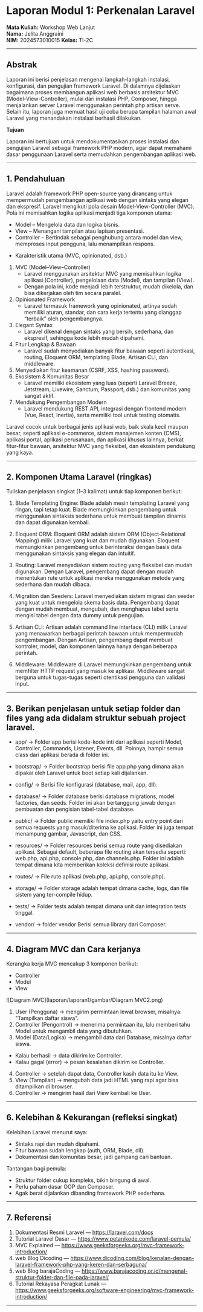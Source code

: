# Laporan Modul 1: Perkenalan Laravel
**Mata Kuliah:** Workshop Web Lanjut   
**Nama:** Jelita Anggraini  
**NIM:** 2024573010015
**Kelas:** TI-2C

---

## Abstrak 
Laporan ini berisi penjelasan mengenai langkah-langkah instalasi, konfigurasi, dan pengujian framework Laravel. Di dalamnya dijelaskan bagaimana proses membangun aplikasi web berbasis arsitektur MVC (Model-View-Controller), mulai dari instalasi PHP, Composer, hingga menjalankan server Laravel menggunakan perintah php artisan serve. Selain itu, laporan juga memuat hasil uji coba berupa tampilan halaman awal Laravel yang menandakan instalasi berhasil dilakukan.

**Tujuan**

Laporan ini bertujuan untuk mendokumentasikan proses instalasi dan pengujian Laravel sebagai framework PHP modern, agar dapat memahami dasar penggunaan Laravel serta memudahkan pengembangan aplikasi web.

---

## 1. Pendahuluan
Laravel adalah framework PHP open-source yang dirancang untuk mempermudah pengembangan aplikasi web dengan sintaks yang elegan dan ekspresif. Laravel mengikuti pola desain Model-View-Controller (MVC). Pola ini memisahkan logika aplikasi menjadi tiga komponen utama:

+ Model – Mengelola data dan logika bisnis.
+ View – Menangani tampilan atau lapisan presentasi.
+ Controller – Bertindak sebagai penghubung antara model dan view, memproses input pengguna, lalu menampilkan respons.

- Karakteristik utama (MVC, opinionated, dsb.)
1. MVC (Model–View–Controller)
    * Laravel menggunakan arsitektur MVC yang memisahkan logika aplikasi (Controller), pengelolaan data (Model), dan tampilan (View).
    * Dengan pola ini, kode menjadi lebih terstruktur, mudah dikelola, dan bisa dikerjakan oleh tim secara paralel.
2. Opinionated Framework
    * Laravel termasuk framework yang opinionated, artinya sudah memiliki aturan, standar, dan cara kerja tertentu yang dianggap “terbaik” oleh pengembangnya.
3. Elegant Syntax
    * Laravel dikenal dengan sintaks yang bersih, sederhana, dan ekspresif, sehingga kode lebih mudah dipahami.
4. Fitur Lengkap & Bawaan
    * Laravel sudah menyediakan banyak fitur bawaan seperti autentikasi, routing, Eloquent ORM, templating Blade, Artisan CLI, dan middleware.
5. Menyediakan fitur keamanan (CSRF, XSS, hashing password).
6. Ekosistem & Komunitas Besar
   * Laravel memiliki ekosistem yang luas (seperti Laravel Breeze, Jetstream, Livewire, Sanctum, Passport, dsb.) dan komunitas yang sangat aktif.
7. Mendukung Pengembangan Modern
   * Laravel mendukung REST API, integrasi dengan frontend modern (Vue, React, Inertia), serta memiliki tool untuk testing otomatis.

Laravel cocok untuk berbagai jenis aplikasi web, baik skala kecil maupun besar, seperti aplikasi e-commerce, sistem manajemen konten (CMS), aplikasi portal, aplikasi perusahaan, dan aplikasi khusus lainnya, berkat fitur-fitur bawaan, arsitektur MVC yang fleksibel, dan ekosistem pendukung yang kaya. 

---

## 2. Komponen Utama Laravel (ringkas)
Tuliskan penjelasan singkat (1–3 kalimat) untuk tiap komponen berikut:
1. Blade Templating Engine: Blade adalah mesin templating Laravel yang ringan, tapi tetap kuat. Blade memungkinkan pengembang untuk menggunakan sintaksis sederhana untuk membuat tampilan dinamis dan dapat digunakan kembali.

2. Eloquent ORM: Eloquent ORM adalah sistem ORM (Object-Relational Mapping) milik Laravel yang kuat dan mudah digunakan. Eloquent memungkinkan pengembang untuk berinteraksi dengan basis data menggunakan sintaksis yang elegan dan intuitif.

3. Routing: Laravel menyediakan sistem routing yang fleksibel dan mudah digunakan. Dengan Laravel, pengembang dapat dengan mudah menentukan rute untuk aplikasi mereka menggunakan metode yang sederhana dan mudah dibaca.

4. Migration dan Seeders: Laravel menyediakan sistem migrasi dan seeder yang kuat untuk mengelola skema basis data. Pengembang dapat dengan mudah membuat, mengubah, dan menghapus tabel serta mengisi tabel dengan data dummy untuk pengujian.

5. Artisan CLI: Artisan adalah command line interface (CLI) milik Laravel yang menawarkan berbagai perintah bawaan untuk mempermudah pengembangan. Dengan Artisan, pengembang dapat membuat kontroler, model, dan komponen lainnya hanya dengan beberapa perintah.

6. Middleware: Middleware di Laravel memungkinkan pengembang untuk memfilter HTTP request yang masuk ke aplikasi. Middleware sangat berguna untuk tugas-tugas seperti otentikasi pengguna dan validasi input.

---

## 3. Berikan penjelasan untuk setiap folder dan files yang ada didalam struktur sebuah project laravel.
- app/ → Folder app berisi kode-kode inti dari aplikasi seperti Model, Controller, Commands, Listener, Events, dll. Poinnya, hampir semua class dari aplikasi berada di folder ini.

- bootstrap/ → Folder bootstrap berisi file app.php yang dimana akan dipakai oleh Laravel untuk boot setiap kali dijalankan.

- config/ → Berisi file konfigurasi (database, mail, app, dll).

- database/ → Folder database berisi database migrations, model factories, dan seeds. Folder ini akan bertanggung jawab dengan pembuatan dan pengisian tabel-tabel database.

- public/ → Folder public memiliki file index.php yaitu entry point dari semua requests yang masuk/diterima ke aplikasi. Folder ini juga tempat menampung gambar, Javascript, dan CSS.

- resources/ → Folder resources berisi semua route yang disediakan aplikasi. Sebagai default, beberapa file routing akan tersedia seperti: web.php, api.php, console.php, dan channels.php. Folder ini adalah tempat dimana kita memberikan koleksi definisi route aplikasi.

- routes/ → File rute aplikasi (web.php, api.php, console.php).

- storage/ → Folder storage adalah tempat dimana cache, logs, dan file sistem yang ter-compile hidup.

- tests/ → Folder tests adalah tempat dimana unit dan integration tests tinggal.

- vendor/ → folder vendor Berisi semua library dari Composer.

---

## 4. Diagram MVC dan Cara kerjanya
Kerangka kerja MVC mencakup 3 komponen berikut:

* Controller
* Model
* View

![Diagram MVC](laporan/laporan1/gambar/Diagram MVC2.png)

1. User (Pengguna) → mengirim permintaan lewat browser, misalnya: "Tampilkan daftar siswa".
2. Controller (Pengontrol) → menerima permintaan itu, lalu memberi tahu Model untuk mengambil data yang dibutuhkan.
3. Model (Data/Logika) → mengambil data dari Database, misalnya daftar siswa.
+ Kalau berhasil → data dikirim ke Controller.
+ Kalau gagal (error) → pesan kesalahan dikirim ke Controller.
4. Controller → setelah dapat data, Controller kasih data itu ke View.
5. View (Tampilan) → mengubah data jadi HTML yang rapi agar bisa ditampilkan di browser.
6. Controller → mengirim hasil dari View kembali ke User.

---

## 6. Kelebihan & Kekurangan (refleksi singkat)
Kelebihan Laravel menurut saya:
- Sintaks rapi dan mudah dipahami.
- Fitur bawaan sudah lengkap (auth, ORM, Blade, dll).
- Dokumentasi dan komunitas besar, jadi gampang cari bantuan.

Tantangan bagi pemula:
- Struktur folder cukup kompleks, bikin bingung di awal.
- Perlu paham dasar OOP dan Composer.
- Agak berat dijalankan dibanding framework PHP sederhana.

---

## 7. Referensi
1. Dokumentasi Resmi Laravel — https://laravel.com/docs
2. Tutorial Laravel Dasar — https://www.petanikode.com/laravel-pemula/
3. MVC Explained — https://www.geeksforgeeks.org/mvc-framework-introduction/
4. web Blog Dicoding — https://www.dicoding.com/blog/kenalan-dengan-laravel-framework-php-yang-keren-dan-serbaguna/
5. web Blog barajaCoding — https://www.barajacoding.or.id/mengenal-struktur-folder-dan-file-pada-laravel/
6. Tutorial Rekayasa Peragkat Lunak — https://www.geeksforgeeks.org/software-engineering/mvc-framework-introduction/

---
